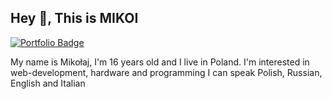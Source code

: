 ## Hey 👋, This is MIKOI
[![Portfolio Badge](https://img.shields.io/badge/portfolio-web-blue?style=flat&link=https://mikoi.space//)](https://mikoi.space//) <p align='left'>My name is Mikołaj, I'm 16 years old and I live in Poland.
I'm interested in web-development, hardware and programming
I can speak Polish, Russian, English and Italian</p>

